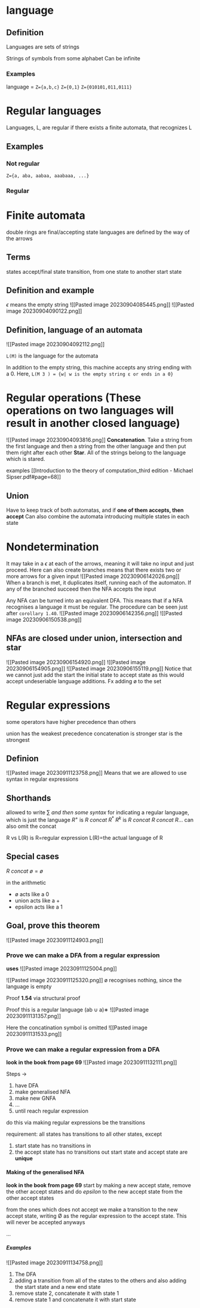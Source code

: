 # language
## Definition
Languages are sets of strings

Strings of symbols from some alphabet
Can be infinite
### Examples
language = `Z={a,b,c}`
`Z={0,1}`
`Z={010101,011,0111}`

# Regular languages
Languages, L,  are regular if there exists a finite automata, that recognizes L
## Examples
### Not regular
`Z={a, aba, aabaa, aaabaaa, ...}`
### Regular

# Finite automata
double rings are final/accepting state
languages are defined by the way of the arrows

## Terms
states
accept/final state
transition, from one state to another
start state

## Definition and example
$\epsilon$ means the empty string
![[Pasted image 20230904085445.png]]
![[Pasted image 20230904090122.png]]

## Definition, language of an automata
![[Pasted image 20230904092112.png]]

`L(M)` is the language for the automata

In addition to the empty string, this machine accepts any string ending with a 0. Here,
`L(M 3 ) = {w| w is the empty string ε or ends in a 0}`

# Regular operations (These operations on two languages will result in another closed language)
![[Pasted image 20230904093816.png]]
**Concatenation**. Take a string from the first language and then a string from the other language and then put them right after each other
**Star**. All of the strings belong to the language which is stared.

examples
[[Introduction to the theory of computation_third edition - Michael Sipser.pdf#page=68]]

## Union
Have to keep track of both automatas, and if **one of them accepts, then accept**
Can also combine the automata introducing multiple states in each state


# Nondetermination
It may take in a $\epsilon$ at each of the arrows, meaning it will take no input and just proceed. Here can also create branches
means that there exists two or more arrows for a given input
![[Pasted image 20230906142026.png]]
When a branch is met, it duplicates itself, running each of the automaton. If any of the branched succeed then the NFA accepts the input

Any NFA can be turned into an equivalent DFA. This means that if a NFA recognises a language it must be regular.
The procedure can be seen just after `corollary 1.40`. 
![[Pasted image 20230906142356.png]]
![[Pasted image 20230906150538.png]]

## NFAs are closed under union, intersection and star
![[Pasted image 20230906154920.png]]
![[Pasted image 20230906154905.png]]
![[Pasted image 20230906155119.png]]
Notice that we cannot just add the start the initial state to accept state as this would accept undeseriable language additions. Fx adding ø to the set


# Regular expressions
some operators have higher precedence than others

union has the weakest precedence
concatenation is stronger
star is the strongest
## Definion
![[Pasted image 20230911123758.png]]
Means that we are allowed to use syntax in regular expressions

## Shorthands
allowed to write $\sum$ _and then some syntax_ for indicating a regular language, which is just the language
$R^+$  is $R\ concat\ R^*$
$R^k$ is $R\ concat\ R\ concat\ R\dots$
can also omit the concat

R vs L(R) is
R=regular expression
L(R)=the actual language of R

## Special cases
$R\ concat\ ø=ø$

in the arithmetic 
* ø acts like a 0
* union acts like a +
* epsilon acts like a 1

## Goal, prove this theorem
![[Pasted image 20230911124903.png]]

### Prove we can make a DFA from a regular expression
**uses**
![[Pasted image 20230911125004.png]]

![[Pasted image 20230911125320.png]]
ø recognises nothing, since the language is empty

Proof **1.54** via structural proof


Proof this is a regular language (ab ∪ a)∗
![[Pasted image 20230911131357.png]]

Here the concatination symbol is omitted
![[Pasted image 20230911131533.png]]

### Prove we can make a regular expression from a DFA
**look in the book from page 69**
![[Pasted image 20230911132111.png]]

Steps -> 
1. have DFA
2. make generalised NFA
3. make new GNFA
4. ...
5. until reach regular expression


do this via making regular expressions be the transitions

requirement: all states has transitions to all other states, except
1. start state has no transitions in
2. the accept state has no transitions out
start state and accept state are **unique**

#### Making of the generalised NFA
**look in the book from page 69**
start by making a new accept state, remove the other accept states and do _epsilon_ to the new accept state from the other accept states

from the ones which does not accept we make a transition to the new accept state, writing Ø as the regular expression to the accept state. This will never be accepted anyways

...

##### Examples
![[Pasted image 20230911134758.png]]
1. The DFA
2. adding a transition from all of the states to the others and also adding the start state and a new end state
3. remove state 2, concatenate it with state 1
4. remove state 1 and concatenate it with start state